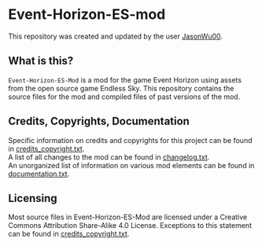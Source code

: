# Event-Horizon-ES-mod

This repository was created and updated by the user [JasonWu00](https://github.com/JasonWu00).

## What is this?

`Event-Horizon-ES-Mod` is a mod for the game Event Horizon using assets from the open source game Endless Sky. This repository contains the source files for the mod and compiled files of past versions of the mod.

## Credits, Copyrights, Documentation

Specific information on credits and copyrights for this project can be found in [credits_copyright.txt](../blob/master/credits_copyright.txt).  
A list of all changes to the mod can be found in [changelog.txt](../blob/master/changelog.txt).  
An unorganized list of information on various mod elements can be found in [documentation.txt](../blob/master/documentation.txt).  

## Licensing

Most source files in Event-Horizon-ES-Mod are licensed under a Creative Commons Attribution Share-Alike 4.0 License. Exceptions to this statement can be found in [credits_copyright.txt](../blob/master/credits_copyright.txt).